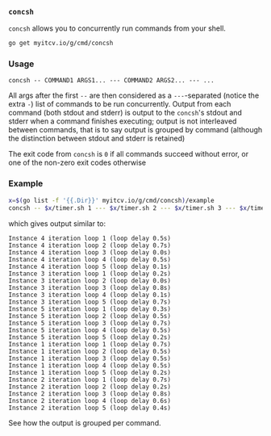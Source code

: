 ### `concsh`

<!-- REPLACE: go list -f '{{.Doc}}' myitcv.io/g/cmd/concsh -->
`concsh` allows you to concurrently run commands from your shell.
<!-- END -->

```bash
go get myitcv.io/g/cmd/concsh
```

### Usage

<!-- CODE: concsh --help -->
```
concsh -- COMMAND1 ARGS1... --- COMMAND2 ARGS2... --- ...
```
<!-- END -->

All args after the first `--` are then considered as a `---`-separated (notice the extra `-`)
list of commands to be run concurrently. Output from each command (both stdout and stderr)
is output to the `concsh`'s stdout and stderr when a command finishes executing; output is not
interleaved between commands, that is to say output is grouped by command (although the distinction
between stdout and stderr is retained)

The exit code from `concsh` is `0` if all commands succeed without error, or one of the non-zero
exit codes otherwise

### Example

```bash
x=$(go list -f '{{.Dir}}' myitcv.io/g/cmd/concsh)/example
concsh -- $x/timer.sh 1 --- $x/timer.sh 2 --- $x/timer.sh 3 --- $x/timer.sh 4 --- $x/timer.sh 5
```

which gives output similar to:

```
Instance 4 iteration loop 1 (loop delay 0.5s)
Instance 4 iteration loop 2 (loop delay 0.7s)
Instance 4 iteration loop 3 (loop delay 0.0s)
Instance 4 iteration loop 4 (loop delay 0.5s)
Instance 4 iteration loop 5 (loop delay 0.1s)
Instance 3 iteration loop 1 (loop delay 0.2s)
Instance 3 iteration loop 2 (loop delay 0.0s)
Instance 3 iteration loop 3 (loop delay 0.8s)
Instance 3 iteration loop 4 (loop delay 0.1s)
Instance 3 iteration loop 5 (loop delay 0.7s)
Instance 5 iteration loop 1 (loop delay 0.3s)
Instance 5 iteration loop 2 (loop delay 0.5s)
Instance 5 iteration loop 3 (loop delay 0.7s)
Instance 5 iteration loop 4 (loop delay 0.5s)
Instance 5 iteration loop 5 (loop delay 0.2s)
Instance 1 iteration loop 1 (loop delay 0.7s)
Instance 1 iteration loop 2 (loop delay 0.5s)
Instance 1 iteration loop 3 (loop delay 0.5s)
Instance 1 iteration loop 4 (loop delay 0.5s)
Instance 1 iteration loop 5 (loop delay 0.2s)
Instance 2 iteration loop 1 (loop delay 0.7s)
Instance 2 iteration loop 2 (loop delay 0.2s)
Instance 2 iteration loop 3 (loop delay 0.8s)
Instance 2 iteration loop 4 (loop delay 0.6s)
Instance 2 iteration loop 5 (loop delay 0.4s)
```

See how the output is grouped per command.
